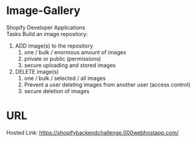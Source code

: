 # Image-Gallery
Shopify Developer Applications      
Tasks Build an image repository:  
 1. ADD image(s) to the repository
    1. one / bulk / enormous amount of images
    2. private or public (permissions)
    3. secure uploading and stored images
 2. DELETE image(s)
    1. one / bulk / selected / all images
    2. Prevent a user deleting images from another user (access control)
    3. secure deletion of images
    
# URL
Hosted Link: https://shopifybackendchallenge.000webhostapp.com/
